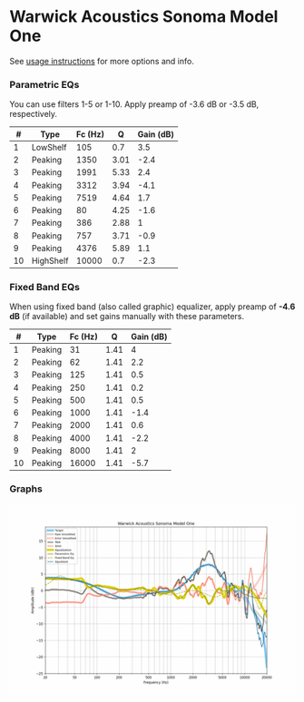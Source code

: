 # Warwick Acoustics Sonoma Model One
See [usage instructions](https://github.com/jaakkopasanen/AutoEq#usage) for more options and info.

### Parametric EQs
You can use filters 1-5 or 1-10. Apply preamp of -3.6 dB or -3.5 dB, respectively.

|   # | Type      |   Fc (Hz) |    Q |   Gain (dB) |
|-----|-----------|-----------|------|-------------|
|   1 | LowShelf  |       105 | 0.7  |         3.5 |
|   2 | Peaking   |      1350 | 3.01 |        -2.4 |
|   3 | Peaking   |      1991 | 5.33 |         2.4 |
|   4 | Peaking   |      3312 | 3.94 |        -4.1 |
|   5 | Peaking   |      7519 | 4.64 |         1.7 |
|   6 | Peaking   |        80 | 4.25 |        -1.6 |
|   7 | Peaking   |       386 | 2.88 |         1   |
|   8 | Peaking   |       757 | 3.71 |        -0.9 |
|   9 | Peaking   |      4376 | 5.89 |         1.1 |
|  10 | HighShelf |     10000 | 0.7  |        -2.3 |

### Fixed Band EQs
When using fixed band (also called graphic) equalizer, apply preamp of **-4.6 dB** (if available) and set gains manually with these parameters.

|   # | Type    |   Fc (Hz) |    Q |   Gain (dB) |
|-----|---------|-----------|------|-------------|
|   1 | Peaking |        31 | 1.41 |         4   |
|   2 | Peaking |        62 | 1.41 |         2.2 |
|   3 | Peaking |       125 | 1.41 |         0.5 |
|   4 | Peaking |       250 | 1.41 |         0.2 |
|   5 | Peaking |       500 | 1.41 |         0.5 |
|   6 | Peaking |      1000 | 1.41 |        -1.4 |
|   7 | Peaking |      2000 | 1.41 |         0.6 |
|   8 | Peaking |      4000 | 1.41 |        -2.2 |
|   9 | Peaking |      8000 | 1.41 |         2   |
|  10 | Peaking |     16000 | 1.41 |        -5.7 |

### Graphs
![](./Warwick%20Acoustics%20Sonoma%20Model%20One.png)
